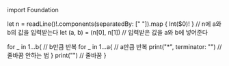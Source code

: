 import Foundation

let n = readLine()!.components(separatedBy: [" "]).map { Int($0)! } // n에 a와 b의 값을 입력받는다
let (a, b) = (n[0], n[1]) // 입력받은 값을 a와 b에 넣어준다

for _ in 1...b{ // b만큼 반복
    for _ in 1...a{ // a만큼 반복
        print("*", terminator: "") // 줄바꿈 안하는 법
    }
    print("") // 줄바꿈
}